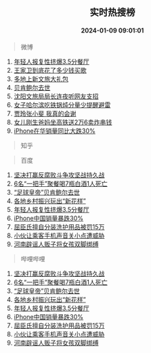 <div align="center"><h2>实时热搜榜</h2><h4>2024-01-09 09:01:01</h4></div>

> 微博  

1. [年轻人报复性挤爆3.5分餐厅](https://s.weibo.com/weibo?q=%23%E5%B9%B4%E8%BD%BB%E4%BA%BA%E6%8A%A5%E5%A4%8D%E6%80%A7%E6%8C%A4%E7%88%863.5%E5%88%86%E9%A4%90%E5%8E%85%23&t=31&band_rank=1&Refer=top)<br />
2. [王家卫到底花了多少钱买歌](https://s.weibo.com/weibo?q=%23%E7%8E%8B%E5%AE%B6%E5%8D%AB%E5%88%B0%E5%BA%95%E8%8A%B1%E4%BA%86%E5%A4%9A%E5%B0%91%E9%92%B1%E4%B9%B0%E6%AD%8C%23&t=31&band_rank=2&Refer=top)<br />
3. [多地上新文旅大礼包](https://s.weibo.com/weibo?q=%23%E5%A4%9A%E5%9C%B0%E4%B8%8A%E6%96%B0%E6%96%87%E6%97%85%E5%A4%A7%E7%A4%BC%E5%8C%85%23&t=31&band_rank=3&Refer=top)<br />
4. [贝肯鲍尔去世](https://s.weibo.com/weibo?q=%23%E8%B4%9D%E8%82%AF%E9%B2%8D%E5%B0%94%E5%8E%BB%E4%B8%96%23&t=31&band_rank=4&Refer=top)<br />
5. [沈阳文旅局局长连夜听网友支招](https://s.weibo.com/weibo?q=%23%E6%B2%88%E9%98%B3%E6%96%87%E6%97%85%E5%B1%80%E5%B1%80%E9%95%BF%E8%BF%9E%E5%A4%9C%E5%90%AC%E7%BD%91%E5%8F%8B%E6%94%AF%E6%8B%9B%23&t=31&band_rank=5&Refer=top)<br />
6. [女子哈尔滨吃铁锅炖分量少提醒避雷](https://s.weibo.com/weibo?q=%23%E5%A5%B3%E5%AD%90%E5%93%88%E5%B0%94%E6%BB%A8%E5%90%83%E9%93%81%E9%94%85%E7%82%96%E5%88%86%E9%87%8F%E5%B0%91%E6%8F%90%E9%86%92%E9%81%BF%E9%9B%B7%23&t=31&band_rank=6&Refer=top)<br />
7. [贾玲张小斐 我真的会谢](https://s.weibo.com/weibo?q=%E8%B4%BE%E7%8E%B2%E5%BC%A0%E5%B0%8F%E6%96%90%20%E6%88%91%E7%9C%9F%E7%9A%84%E4%BC%9A%E8%B0%A2&t=31&band_rank=7&Refer=top)<br />
8. [女儿刚生爸妈坐高铁送2万6卖炸串钱](https://s.weibo.com/weibo?q=%23%E5%A5%B3%E5%84%BF%E5%88%9A%E7%94%9F%E7%88%B8%E5%A6%88%E5%9D%90%E9%AB%98%E9%93%81%E9%80%812%E4%B8%876%E5%8D%96%E7%82%B8%E4%B8%B2%E9%92%B1%23&t=31&band_rank=8&Refer=top)<br />
9. [iPhone在华销量同比大跌30%](https://s.weibo.com/weibo?q=%23iPhone%E5%9C%A8%E5%8D%8E%E9%94%80%E9%87%8F%E5%90%8C%E6%AF%94%E5%A4%A7%E8%B7%8C30%25%23&t=31&band_rank=9&Refer=top)<br />

> 知乎  


> 百度  

1. [坚决打赢反腐败斗争攻坚战持久战](https://www.baidu.com/s?wd=%E5%9D%9A%E5%86%B3%E6%89%93%E8%B5%A2%E5%8F%8D%E8%85%90%E8%B4%A5%E6%96%97%E4%BA%89%E6%94%BB%E5%9D%9A%E6%88%98%E6%8C%81%E4%B9%85%E6%88%98&sa=fyb_news&rsv_dl=fyb_news)<br />
2. [6名“一把手”聚餐喝7瓶白酒1人死亡](https://www.baidu.com/s?wd=6%E5%90%8D%E2%80%9C%E4%B8%80%E6%8A%8A%E6%89%8B%E2%80%9D%E8%81%9A%E9%A4%90%E5%96%9D7%E7%93%B6%E7%99%BD%E9%85%921%E4%BA%BA%E6%AD%BB%E4%BA%A1&sa=fyb_news&rsv_dl=fyb_news)<br />
3. [“足球皇帝”贝肯鲍尔去世](https://www.baidu.com/s?wd=%E2%80%9C%E8%B6%B3%E7%90%83%E7%9A%87%E5%B8%9D%E2%80%9D%E8%B4%9D%E8%82%AF%E9%B2%8D%E5%B0%94%E5%8E%BB%E4%B8%96&sa=fyb_news&rsv_dl=fyb_news)<br />
4. [各地乡村振兴玩出“新花样”](https://www.baidu.com/s?wd=%E5%90%84%E5%9C%B0%E4%B9%A1%E6%9D%91%E6%8C%AF%E5%85%B4%E7%8E%A9%E5%87%BA%E2%80%9C%E6%96%B0%E8%8A%B1%E6%A0%B7%E2%80%9D&sa=fyb_news&rsv_dl=fyb_news)<br />
5. [年轻人报复性挤爆3.5分餐厅](https://www.baidu.com/s?wd=%E5%B9%B4%E8%BD%BB%E4%BA%BA%E6%8A%A5%E5%A4%8D%E6%80%A7%E6%8C%A4%E7%88%863.5%E5%88%86%E9%A4%90%E5%8E%85&sa=fyb_news&rsv_dl=fyb_news)<br />
6. [iPhone中国销量暴跌30%](https://www.baidu.com/s?wd=iPhone%E4%B8%AD%E5%9B%BD%E9%94%80%E9%87%8F%E6%9A%B4%E8%B7%8C30%25&sa=fyb_news&rsv_dl=fyb_news)<br />
7. [屈臣氏擅自分装洗护用品被罚15万](https://www.baidu.com/s?wd=%E5%B1%88%E8%87%A3%E6%B0%8F%E6%93%85%E8%87%AA%E5%88%86%E8%A3%85%E6%B4%97%E6%8A%A4%E7%94%A8%E5%93%81%E8%A2%AB%E7%BD%9A15%E4%B8%87&sa=fyb_news&rsv_dl=fyb_news)<br />
8. [小伙让乘客手机声音关小点遭威胁](https://www.baidu.com/s?wd=%E5%B0%8F%E4%BC%99%E8%AE%A9%E4%B9%98%E5%AE%A2%E6%89%8B%E6%9C%BA%E5%A3%B0%E9%9F%B3%E5%85%B3%E5%B0%8F%E7%82%B9%E9%81%AD%E5%A8%81%E8%83%81&sa=fyb_news&rsv_dl=fyb_news)<br />
9. [河南辟谣人贩子将女孩双脚绑缚](https://www.baidu.com/s?wd=%E6%B2%B3%E5%8D%97%E8%BE%9F%E8%B0%A3%E4%BA%BA%E8%B4%A9%E5%AD%90%E5%B0%86%E5%A5%B3%E5%AD%A9%E5%8F%8C%E8%84%9A%E7%BB%91%E7%BC%9A&sa=fyb_news&rsv_dl=fyb_news)<br />

> 哔哩哔哩  

1. [坚决打赢反腐败斗争攻坚战持久战](https://www.baidu.com/s?wd=%E5%9D%9A%E5%86%B3%E6%89%93%E8%B5%A2%E5%8F%8D%E8%85%90%E8%B4%A5%E6%96%97%E4%BA%89%E6%94%BB%E5%9D%9A%E6%88%98%E6%8C%81%E4%B9%85%E6%88%98&sa=fyb_news&rsv_dl=fyb_news)<br />
2. [6名“一把手”聚餐喝7瓶白酒1人死亡](https://www.baidu.com/s?wd=6%E5%90%8D%E2%80%9C%E4%B8%80%E6%8A%8A%E6%89%8B%E2%80%9D%E8%81%9A%E9%A4%90%E5%96%9D7%E7%93%B6%E7%99%BD%E9%85%921%E4%BA%BA%E6%AD%BB%E4%BA%A1&sa=fyb_news&rsv_dl=fyb_news)<br />
3. [“足球皇帝”贝肯鲍尔去世](https://www.baidu.com/s?wd=%E2%80%9C%E8%B6%B3%E7%90%83%E7%9A%87%E5%B8%9D%E2%80%9D%E8%B4%9D%E8%82%AF%E9%B2%8D%E5%B0%94%E5%8E%BB%E4%B8%96&sa=fyb_news&rsv_dl=fyb_news)<br />
4. [各地乡村振兴玩出“新花样”](https://www.baidu.com/s?wd=%E5%90%84%E5%9C%B0%E4%B9%A1%E6%9D%91%E6%8C%AF%E5%85%B4%E7%8E%A9%E5%87%BA%E2%80%9C%E6%96%B0%E8%8A%B1%E6%A0%B7%E2%80%9D&sa=fyb_news&rsv_dl=fyb_news)<br />
5. [年轻人报复性挤爆3.5分餐厅](https://www.baidu.com/s?wd=%E5%B9%B4%E8%BD%BB%E4%BA%BA%E6%8A%A5%E5%A4%8D%E6%80%A7%E6%8C%A4%E7%88%863.5%E5%88%86%E9%A4%90%E5%8E%85&sa=fyb_news&rsv_dl=fyb_news)<br />
6. [iPhone中国销量暴跌30%](https://www.baidu.com/s?wd=iPhone%E4%B8%AD%E5%9B%BD%E9%94%80%E9%87%8F%E6%9A%B4%E8%B7%8C30%25&sa=fyb_news&rsv_dl=fyb_news)<br />
7. [屈臣氏擅自分装洗护用品被罚15万](https://www.baidu.com/s?wd=%E5%B1%88%E8%87%A3%E6%B0%8F%E6%93%85%E8%87%AA%E5%88%86%E8%A3%85%E6%B4%97%E6%8A%A4%E7%94%A8%E5%93%81%E8%A2%AB%E7%BD%9A15%E4%B8%87&sa=fyb_news&rsv_dl=fyb_news)<br />
8. [小伙让乘客手机声音关小点遭威胁](https://www.baidu.com/s?wd=%E5%B0%8F%E4%BC%99%E8%AE%A9%E4%B9%98%E5%AE%A2%E6%89%8B%E6%9C%BA%E5%A3%B0%E9%9F%B3%E5%85%B3%E5%B0%8F%E7%82%B9%E9%81%AD%E5%A8%81%E8%83%81&sa=fyb_news&rsv_dl=fyb_news)<br />
9. [河南辟谣人贩子将女孩双脚绑缚](https://www.baidu.com/s?wd=%E6%B2%B3%E5%8D%97%E8%BE%9F%E8%B0%A3%E4%BA%BA%E8%B4%A9%E5%AD%90%E5%B0%86%E5%A5%B3%E5%AD%A9%E5%8F%8C%E8%84%9A%E7%BB%91%E7%BC%9A&sa=fyb_news&rsv_dl=fyb_news)<br />
